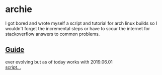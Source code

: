 # archie
I got bored and wrote myself a script and tutorial for arch linux builds so I wouldn't forget the incremental steps or have to scour the internet for stackoverflow answers to common problems.

[Guide](https://github.com/crouther/archie/blob/master/ARCH%20LINUX%202019.06.01%20Installation%20Guide.md)
--------------------
ever evolving but as of today works with 2019.06.01  
[script...](https://github.com/crouther/archie/blob/master/archstart.sh)

